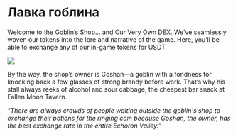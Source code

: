 # Лавка гоблина

Welcome to the Goblin’s Shop… and Our Very Own DEX. We’ve seamlessly woven our tokens into the lore and narrative of the game. Here, you’ll be able to exchange any of our in-game tokens for USDT.

![](defi5.2x.png)

By the way, the shop’s owner is Goshan—a goblin with a fondness for knocking back a few glasses of strong brandy before work. That’s why his stall always reeks of alcohol and sour cabbage, the cheapest bar snack at Fallen Moon Tavern.

*"There are always crowds of people waiting outside the goblin's shop to exchange their potions for the ringing coin because Goshan, the owner, has the best exchange rate in the entire Echoron Valley."*



